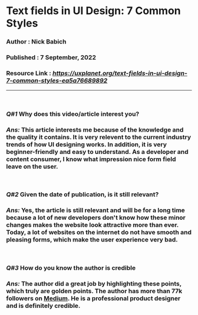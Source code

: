# Text fields in UI Design: 7 Common Styles

### Author : Nick Babich
### Published : 7 September, 2022
### Resource Link : _https://uxplanet.org/text-fields-in-ui-design-7-common-styles-ea5a76689892_  

---
<br>

### _Q#1_ **Why does this video/article interest you?**
### _Ans:_ This article interests me because of the knowledge and the quality it contains. It is very relevent to the current industry trends of how UI designing works. In addition, it is very beginner-friendly and easy to understand. As a developer and content consumer, I know what impression nice form field leave on the user.
<br>

### _Q#2_ **Given the date of publication, is it still relevant?**
### _Ans:_ Yes, the article is still relevant and will be for a long time because a lot of new developers don't know how these minor changes makes the website look attractive more than ever. Today, a lot of websites on the internet do not have smooth and pleasing forms, which make the user experience very bad.
<br>

### _Q#3_ **How do you know the author is credible**
### _Ans:_ The author did a great job by highlighting these points, which truly are golden points. The author has more than 77k followers on [Medium](https://medium.com/). He is a professional product designer and is definitely credible.

